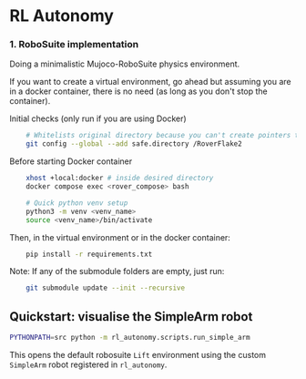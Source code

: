 # RL Autonomy

### 1. RoboSuite implementation
Doing a minimalistic Mujoco-RoboSuite physics environment.

If you want to create a virtual environment, go ahead but assuming you are in a docker container, there is no need (as long as you don't stop the container). 

Initial checks (only run if you are using Docker)
```bash
    # Whitelists original directory because you can't create pointers to other repos (submodule creation) while in Docker 
    git config --global --add safe.directory /RoverFlake2
```    

Before starting Docker container
```bash
    xhost +local:docker # inside desired directory
    docker compose exec <rover_compose> bash
```

```bash
    # Quick python venv setup
    python3 -m venv <venv_name>
    source <venv_name>/bin/activate
```

Then, in the virtual environment or in the docker container:
```bash
    pip install -r requirements.txt
```

Note: If any of the submodule folders are empty, just run:
```bash
    git submodule update --init --recursive
```

## Quickstart: visualise the SimpleArm robot

```bash
PYTHONPATH=src python -m rl_autonomy.scripts.run_simple_arm
```

This opens the default robosuite `Lift` environment using the custom `SimpleArm` robot registered in `rl_autonomy`.
